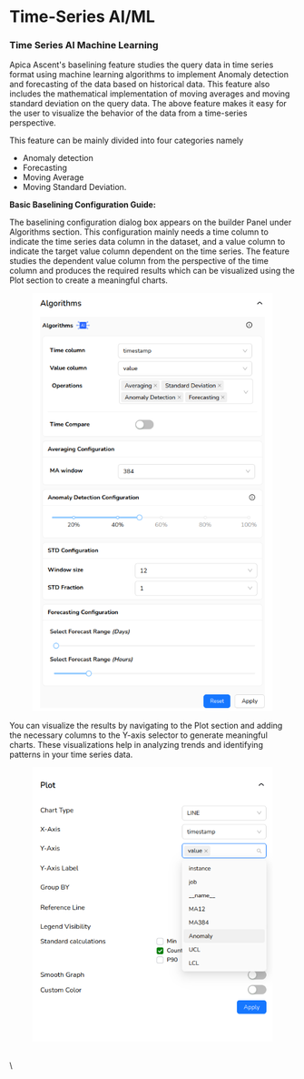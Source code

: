 # Time-Series AI/ML

### Time Series AI Machine Learning <a href="#time-series-ai-machine-learning" id="time-series-ai-machine-learning"></a>

Apica Ascent's baselining feature studies the query data in time series format using machine learning algorithms to implement Anomaly detection and forecasting of the data based on historical data. This feature also includes the mathematical implementation of moving averages and moving standard deviation on the query data. The above feature makes it easy for the user to visualize the behavior of the data from a time-series perspective.

This feature can be mainly divided into four categories namely

* Anomaly detection
* Forecasting
* Moving Average
* Moving Standard Deviation.

**Basic Baselining Configuration Guide:**

The baselining configuration dialog box appears on the builder Panel  under Algorithms section. This configuration mainly needs a time column to indicate the time series data column in the dataset, and a value column to indicate the target value column dependent on the time series. The feature studies the dependent value column from the perspective of the time column and produces the required results which can be visualized using the Plot section to create a  meaningful charts.

<figure><img src="../../../.gitbook/assets/image (531).png" alt=""><figcaption></figcaption></figure>

You can visualize the results by navigating to the Plot section and adding the necessary columns to the Y-axis selector to generate meaningful charts. These visualizations help in analyzing trends and identifying patterns in your time series data.

<figure><img src="../../../.gitbook/assets/image (532).png" alt=""><figcaption></figcaption></figure>



\
\

